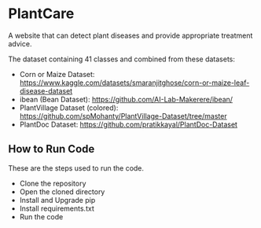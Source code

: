 # PlantCare
A website that can detect plant diseases and provide appropriate treatment advice.

The dataset containing 41 classes and combined from these datasets:
* Corn or Maize Dataset: https://www.kaggle.com/datasets/smaranjitghose/corn-or-maize-leaf-disease-dataset
* ibean (Bean Dataset): https://github.com/AI-Lab-Makerere/ibean/
* PlantVillage Dataset (colored): https://github.com/spMohanty/PlantVillage-Dataset/tree/master
* PlantDoc Dataset: https://github.com/pratikkayal/PlantDoc-Dataset

## How to Run Code
These are the steps used to run the code.
* Clone the repository
* Open the cloned directory
* Install and Upgrade pip
* Install requirements.txt
* Run the code

